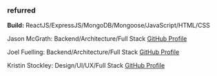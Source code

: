 ### **refurred**

**Build:** ReactJS/ExpressJS/MongoDB/Mongoose/JavaScript/HTML/CSS

Jason McGrath: Backend/Architecture/Full Stack [GitHub Profile](https://www.github.com/jnomad21)

Joel Fuelling: Backend/Architecture/Full Stack [GitHub Profile](https://www.github.com/joelfuelling)

Kristin Stockley: Design/UI/UX/Full Stack [GitHub Profile](https://www.github.com/kristinstockley)

